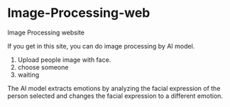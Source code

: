 # Image-Processing-web

Image Processing website

If you get in this site, you can do image processing by AI model.
1. Upload people image with face.
2. choose someone
3. waiting

The AI ​​model extracts emotions by analyzing the facial expression of the person selected and changes the facial expression to a different emotion.
